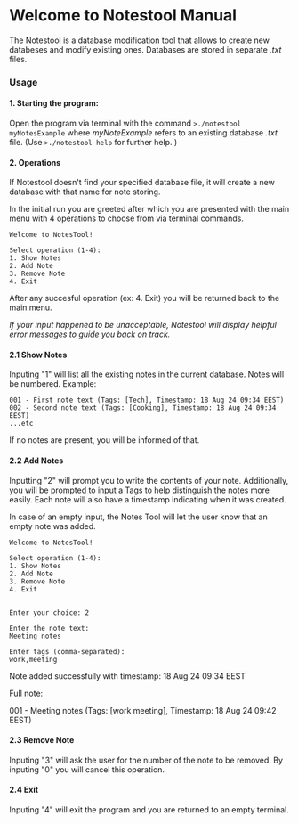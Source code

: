 <h1>Welcome to Notestool Manual</h1>

The Notestool is a database modification tool that allows to create new databeses and modify existing ones.
Databases are stored in separate <i>.txt</i> files.

### Usage

#### 1. Starting the program:
Open the program via terminal with the command <code>>./notestool myNotesExample</code> where <i>myNoteExample</i> refers to an existing database <i>.txt</i> file.
(Use <code>>./notestool help</code> for further help. )

#### 2. Operations
If Notestool doesn't find your specified database file, it will create a new database with that name for note storing.

In the initial run you are greeted after which you are presented with the main menu with 4 operations to choose from via terminal commands.


    Welcome to NotesTool!

    Select operation (1-4):
    1. Show Notes
    2. Add Note
    3. Remove Note
    4. Exit



After any succesful operation (ex: 4. Exit) you will be returned back to the main menu.

*If your input happened to be unacceptable, Notestool will display helpful error messages to guide you back on track.*

#### 2.1 Show Notes
Inputing "1" will list all the existing notes in the current database. Notes will be numbered. 
Example:

    001 - First note text (Tags: [Tech], Timestamp: 18 Aug 24 09:34 EEST)
    002 - Second note text (Tags: [Cooking], Timestamp: 18 Aug 24 09:34 EEST)
    ...etc

If no notes are present, you will be informed of that.

#### 2.2 Add Notes
Inputting "2" will prompt you to write the contents of your note. Additionally, you will be prompted to input a Tags to help distinguish the notes more easily. Each note will also have a timestamp indicating when it was created.

In case of an empty input, the Notes Tool will let the user know that an empty note was added.


    Welcome to NotesTool!

    Select operation (1-4):
    1. Show Notes
    2. Add Note
    3. Remove Note
    4. Exit

    
    Enter your choice: 2

    Enter the note text:
    Meeting notes

    Enter tags (comma-separated):
    work,meeting


Note added successfully with timestamp: 18 Aug 24 09:34 EEST

Full note:

001 - Meeting notes (Tags: [work meeting], Timestamp: 18 Aug 24 09:42 EEST)


#### 2.3 Remove Note
Inputing "3" will ask the user for the number of the note to be removed.
By inputing "0" you will cancel this operation.

#### 2.4 Exit

Inputing "4" will exit the program and you are returned to an empty terminal.
